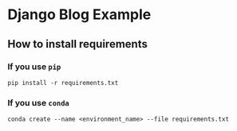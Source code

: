 # Django Blog Example
## How to install requirements
### If you use `pip`
```
pip install -r requirements.txt
```
### If you use `conda`
```
conda create --name <environment_name> --file requirements.txt
```